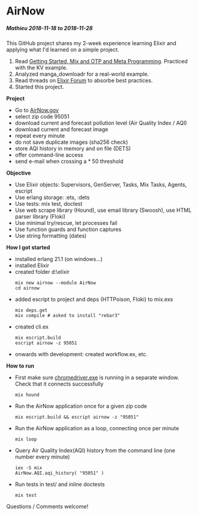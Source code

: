 # AirNow
##### Mathieu 2018-11-18 to 2018-11-28

This GitHub project shares my 2-week experience learning Elixir and applying what I'd learned on a simple project.

1. Read [Getting Started, Mix and OTP and Meta Programming](https://elixir-lang.org/getting-started/introduction.html). Practiced with the KV example.
2. Analyzed manga_downloadr for a real-world example.
3. Read threads on [Elixir Forum](https://elixirforum.com) to absorbe best practices.
4. Started this project.

**Project**
  * Go to [AirNow.gov](https://www.airnow.gov/)
  * select zip code 95051
  * download current and forecast pollution level (Air Quality Index / AQI)
  * download current and forecast image
  * repeat every minute
  * do not save duplicate images (sha256 check)
  * store AQI history in memory and on file (DETS)
  * offer command-line access
  * send e-mail when crossing a * 50 threshold

**Objective**

  * Use Elixir objects: Supervisors, GenServer, Tasks, Mix Tasks, Agents, escript
  * Use erlang storage: :ets, :dets
  * Use tests: mix test, doctest
  * Use web scrape library (Hound), use email library (Swoosh), use HTML parser library (Floki)
  * Use minimal try/rescue, let processes fail
  * Use function guards and function captures
  * Use string formatting (dates)

**How I got started**

  * installed erlang 21.1 (on windows...)
  * installed Elixir
  * created folder d:\elixir
	```
	mix new airnow --module AirNow
	cd airnow
	```
  * added escript to project and deps (HTTPoison, Floki) to mix.exs
	```
	mix deps.get
	mix compile # asked to install "rebar3"
	```
  * created cli.ex
	```
	mix escript.build
	escript airnow -z 95051
	```
  * onwards with development: created workflow.ex, etc.

**How to run**

  * First make sure [chromedriver.exe](http://chromedriver.chromium.org/downloads) is running in a separate window.
		Check that it connects successfully
	```
	mix hound
	```
    
  * Run the AirNow application once for a given zip code
	```
	mix escript.build && escript airnow -z "95051"
	```
  * Run the AirNow application as a loop, connecting once per minute
	```
	mix loop
	```
  * Query Air Quality Index(AQI) history from the command line (one number every minute)
	```
	iex -S mix
	AirNow.AQI.aqi_history( "95051" )
	```
  * Run tests in test/ and inline doctests
	```
	mix test
	```
	
Questions / Comments welcome!
